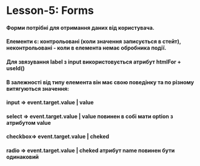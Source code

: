 # Lesson-5: Forms

#### Форми потрібні для отримання даних від користувача.

#### Елементи є: контрольовані (коли значення записується в стейт), неконтрольовані - коли в елемента немає обробника події.

#### Для звязування label з input використовується атрибут htmlFor + useId()

#### В залежності від типу елемента він має свою поведінку та по різному витягуються значення:

#### input => event.target.value | value

#### select => event.target.value | value повинен в собі мати option з атрибутом value

#### checkbox=> event.target.value | cheked

#### radio => event.target.value | cheked атрибут name повинен бути одинаковий
